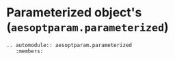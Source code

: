 # Parameterized object's (`aesoptparam.parameterized`)

```{eval-rst}
.. automodule:: aesoptparam.parameterized
   :members:
```